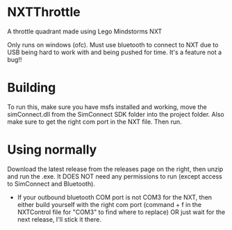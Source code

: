 # NXTThrottle
A throttle quadrant made using Lego Mindstorms NXT

Only runs on windows (ofc). Must use bluetooth to connect to NXT due to USB being hard to work with and being pushed for time. It's a feature not a bug!!

# Building
To run this, make sure you have msfs installed and working, move the simConnect.dll from the SimConnect SDK folder into the project folder. Also make sure to get the right com 
port in the NXT file. Then run. 

# Using normally
Download the latest release from the releases page on the right, then unzip and run the .exe. It DOES NOT need any permissions to run (except access to SimConnect and Bluetooth).
* If your outbound bluetooth COM port is not COM3 for the NXT, then either build yourself with the right com port (command + f in the NXTControl file for "COM3" to find where to replace) OR just wait for the next release, I'll stick it there.
